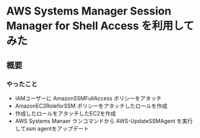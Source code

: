 # AWS Systems Manager Session Manager for Shell Access を利用してみた

## 概要

### やったこと
* IAMユーザーに AmazonSSMFullAccess ポリシーをアタッチ
* AmazonEC2RoleforSSM ポリシーをアタッチしたロールを作成
* 作成したロールをアタッチしたEC2を作成
* AWS Systems Manaer ランコマンドから AWS-UpdateSSMAgent を実行してssm agentをアップデート


